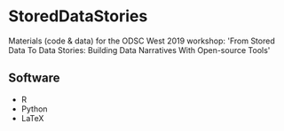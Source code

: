 # StoredDataStories
Materials (code &amp; data) for the ODSC West 2019 workshop: 'From Stored Data To Data Stories: Building Data Narratives With Open-source Tools'

## Software
+ R  
+ Python  
+ LaTeX
